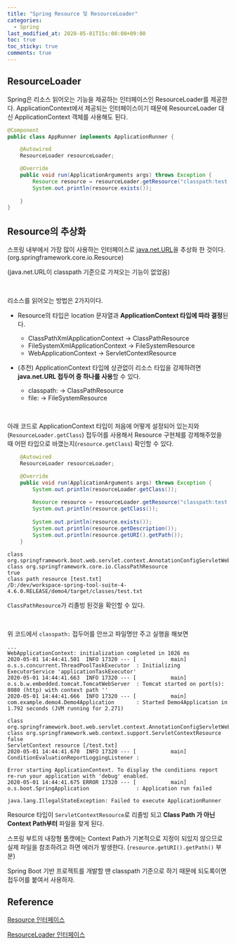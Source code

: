 ```yaml
---
title: "Spring Resource 및 ResourceLoader"
categories:
  - Spring
last_modified_at: 2020-05-01T15s:00:00+09:00
toc: true
toc_sticky: true
comments: true
---
```


## ResourceLoader

Spring은 리소스 읽어오는 기능을 제공하는 인터페이스인 ResourceLoader를 제공한다.     ApplicationContext에서 제공되는 인터페이스이기 때문에 ResourceLoader 대신 ApplicationContext 객체를 사용해도 된다.   

```java
@Component
public class AppRunner implements ApplicationRunner {

	@Autowired
	ResourceLoader resourceLoader;

	@Override
	public void run(ApplicationArguments args) throws Exception {
		Resource resource = resourceLoader.getResource("classpath:test.txt");
		System.out.println(resource.exists());
		
	}	
}
```



## Resource의 추상화

스프링 내부에서 가장 많이 사용하는 인터페이스로 <u>java.net.URL</u>을 추상화 한 것이다. (org.springframework.core.io.Resource)

(java.net.URL이 classpath 기준으로 가져오는 기능이 없었음)

<br/>

리소스를 읽어오는 방법은 2가지이다. 

- Resource의 타입은 location 문자열과 **ApplicationContext 타입에 따라 결정**된다.
  - ClassPathXmlApplicationContext → ClassPathResource
  - FileSystemXmlApplicationContext → FileSystemResource
  - WebApplicationContext → ServletContextResource
- (추천) ApplicationContext 타입에 상관없이 리소스 타입을 강제하려면 **java.net.URL 접두어 중 하나를 사용**할 수 있다. 

  - classpath: → ClassPathResource
  - file: → FileSystemResource


<br/>

아래 코드로 ApplicationContext 타입이 처음에 어떻게 설정되어 있는지와(`ResourceLoader.getClass`) 접두어를 사용해서 Resource 구현체를 강제해주었을 때 어떤 타입으로 바꼈는지(`resource.getClass`) 확인할 수 있다.

```java
	@Autowired
	ResourceLoader resourceLoader;

	@Override
	public void run(ApplicationArguments args) throws Exception {
		System.out.println(resourceLoader.getClass());
		
		Resource resource = resourceLoader.getResource("classpath:test.txt");
		System.out.println(resource.getClass());
		
		System.out.println(resource.exists());
		System.out.println(resource.getDescription()); 
        System.out.println(resource.getURI().getPath());
	}
```

```text
class org.springframework.boot.web.servlet.context.AnnotationConfigServletWebServerApplicationContext
class org.springframework.core.io.ClassPathResource
true
class path resource [test.txt]
/D:/dev/workspace-spring-tool-suite-4-4.6.0.RELEASE/demo4/target/classes/test.txt
```

`ClassPathResource`가 리졸빙 된것을 확인할 수 있다.

<br/>

위 코드에서 `classpath:` 접두어를 안쓰고 파일명만 주고 실행을 해보면

```text
...
WebApplicationContext: initialization completed in 1026 ms
2020-05-01 14:44:41.501  INFO 17320 --- [           main] o.s.s.concurrent.ThreadPoolTaskExecutor  : Initializing ExecutorService 'applicationTaskExecutor'
2020-05-01 14:44:41.663  INFO 17320 --- [           main] o.s.b.w.embedded.tomcat.TomcatWebServer  : Tomcat started on port(s): 8080 (http) with context path ''
2020-05-01 14:44:41.666  INFO 17320 --- [           main] com.example.demo4.Demo4Application       : Started Demo4Application in 1.792 seconds (JVM running for 2.271)

class org.springframework.boot.web.servlet.context.AnnotationConfigServletWebServerApplicationContext
class org.springframework.web.context.support.ServletContextResource
false
ServletContext resource [/test.txt]
2020-05-01 14:44:41.670  INFO 17320 --- [           main] ConditionEvaluationReportLoggingListener : 

Error starting ApplicationContext. To display the conditions report re-run your application with 'debug' enabled.
2020-05-01 14:44:41.675 ERROR 17320 --- [           main] o.s.boot.SpringApplication               : Application run failed

java.lang.IllegalStateException: Failed to execute ApplicationRunner
```

Resource 타입이 `ServletContextResource`로 리졸빙 되고 **Class Path 가 아닌 Context Path부터** 파일을 찾게 된다.    

스프링 부트의 내장형 톰캣에는 Context Path가 기본적으로 지정이 되있지 않으므로 실제 파일을 참조하려고 하면 에러가 발생한다. (`resource.getURI().getPath()` 부분)

Spring Boot 기반 프로젝트를 개발할 땐 classpath 기준으로 하기 때문에 되도록이면 접두어를 붙여서 사용하자.



## Reference

  [Resource 인터페이스](https://docs.spring.io/spring-framework/docs/current/javadoc-api/org/springframework/core/io/Resource.html)

  [ResourceLoader 인터페이스](https://docs.spring.io/spring-framework/docs/current/javadoc-api/org/springframework/core/io/ResourceLoader.html)


